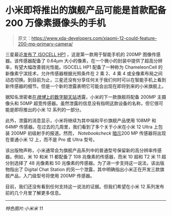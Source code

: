 # 小米即将推出的旗舰产品可能是首款配备 200 万像素摄像头的手机

> 原文：<https://www.xda-developers.com/xiaomi-12-could-feature-200-mp-primary-camera/>

三星最近[发布了 ISOCELL HP1](https://www.xda-developers.com/samsung-isocell-hp1-200mp-sensor-smartphones/) ，这是第一款用于智能手机的 200MP 图像传感器。该传感器配备了 0.64μm 大小的像素，在一个微小的封装中提供了超高分辨率，有望大幅改善弱光性能。ISOCELL HP1 配备了一种称为 ChameleonCell 的新像素宁滨技术，允许传感器根据光照条件在 2 乘 2、4 乘 4 或全像素布局之间动态切换。到目前为止，三星还没有分享任何关于我们何时可以在智能手机上看到新传感器的细节。但是一个新的泄露表明它可能会出现在即将到来的小米旗舰上。

据知名泄密者[在*微博*上的数字聊天站](https://weibo.com/6048569942/KvOomywuJ?type=comment)透露，小米的下一款旗舰将配备 200MP 主摄像头和 50MP 超宽传感器。虽然泄露的信息没有指明这款设备的名称，但它很可能是即将推出的小米 12 系列的一部分。

此外，泄露的消息显示，小米将继续为其中端和平价旗舰产品使用 108MP 和 64MP 传感器。在过去的几周里，我们看到了多个关于小米在小米 12 Ultra 上包装 200MP 初级射手的报道。然而， *Notebookcheck* [暗示](https://www.notebookcheck.net/No-the-Xiaomi-12-Ultra-is-unlikely-to-feature-a-200-MP-camera.556672.0.html)200 MP 传感器将出现在普通小米 12 上，而不是 Pro 或 Ultra 型号。

该出版物声称，小米通常会为旗舰产品系列中的普通型号保留新的高分辨率传感器。例如，米 10 和米 11 都配备了 108 兆像素的传感器，而米 10 超和 T2 米 11 超分别选择了 48 兆像素和 50 兆像素的传感器。为了进一步支持这一说法，该出版物指出了 Digital Chat Station 的另一个泄露，其中明确指出小米正在开发三款旗舰产品，入门级型号将使用 200MP 传感器。

目前，我们还没有看到任何支持这一说法的证据。但我们希望在小米 12 系列发布前的几个月里了解更多信息。

* * *

*特色图片:小米米 11*